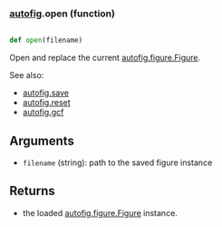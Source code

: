 ### [autofig](autofig.md).open (function)


```py

def open(filename)

```



Open and replace the current [autofig.figure.Figure](autofig.figure.Figure.md).

See also:
* [autofig.save](autofig.save.md)
* [autofig.reset](autofig.reset.md)
* [autofig.gcf](autofig.gcf.md)

Arguments
-----------
* `filename` (string): path to the saved figure instance

Returns
---------
* the loaded [autofig.figure.Figure](autofig.figure.Figure.md) instance.

